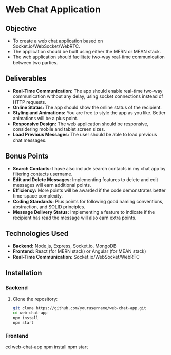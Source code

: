 # Web Chat Application

## Objective
- To create a web chat application based on Socket.io/WebSocket/WebRTC.
- The application should be built using either the MERN or MEAN stack.
- The web application should facilitate two-way real-time communication between two parties.

## Deliverables
- **Real-Time Communication:** The app should enable real-time two-way communication without any delay, using socket connections instead of HTTP requests.
- **Online Status:** The app should show the online status of the recipient.
- **Styling and Animations:** You are free to style the app as you like. Better animations will be a plus point.
- **Responsive Design:** The web application should be responsive, considering mobile and tablet screen sizes.
- **Load Previous Messages:** The user should be able to load previous chat messages.

## Bonus Points
- **Search Contacts:** I have also include search contacts in my chat app by filtering contacts username.
- **Edit and Delete Messages:** Implementing features to delete and edit messages will earn additional points.
- **Efficiency:** More points will be awarded if the code demonstrates better time-space complexity.
- **Coding Standards:** Plus points for following good naming conventions, abstraction, and SOLID principles.
- **Message Delivery Status:** Implementing a feature to indicate if the recipient has read the message will also earn extra points.

## Technologies Used
- **Backend:** Node.js, Express, Socket.io, MongoDB
- **Frontend:** React (for MERN stack) or Angular (for MEAN stack)
- **Real-Time Communication:** Socket.io/WebSocket/WebRTC

## Installation

### Backend
1. Clone the repository:
   ```sh
   git clone https://github.com/yourusername/web-chat-app.git
   cd web-chat-app
   npm install
   npm start
### Frontend
   cd web-chat-app
   npm install
   npm start
